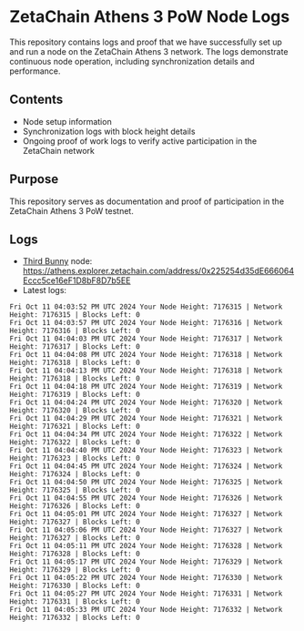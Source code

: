 # ZetaChain Athens 3 PoW Node Logs
This repository contains logs and proof that we have successfully set up and run a node on the ZetaChain Athens 3 network. The logs demonstrate continuous node operation, including synchronization details and performance.

## Contents
- Node setup information
- Synchronization logs with block height details
- Ongoing proof of work logs to verify active participation in the ZetaChain network

## Purpose
This repository serves as documentation and proof of participation in the ZetaChain Athens 3 PoW testnet.

## Logs

- [Third Bunny](https://thirdbunny.xyz/) node: https://athens.explorer.zetachain.com/address/0x225254d35dE666064Eccc5ce16eF1D8bF8D7b5EE
- Latest logs:
```
Fri Oct 11 04:03:52 PM UTC 2024 Your Node Height: 7176315 | Network Height: 7176315 | Blocks Left: 0
Fri Oct 11 04:03:57 PM UTC 2024 Your Node Height: 7176316 | Network Height: 7176316 | Blocks Left: 0
Fri Oct 11 04:04:03 PM UTC 2024 Your Node Height: 7176317 | Network Height: 7176317 | Blocks Left: 0
Fri Oct 11 04:04:08 PM UTC 2024 Your Node Height: 7176318 | Network Height: 7176318 | Blocks Left: 0
Fri Oct 11 04:04:13 PM UTC 2024 Your Node Height: 7176318 | Network Height: 7176318 | Blocks Left: 0
Fri Oct 11 04:04:18 PM UTC 2024 Your Node Height: 7176319 | Network Height: 7176319 | Blocks Left: 0
Fri Oct 11 04:04:24 PM UTC 2024 Your Node Height: 7176320 | Network Height: 7176320 | Blocks Left: 0
Fri Oct 11 04:04:29 PM UTC 2024 Your Node Height: 7176321 | Network Height: 7176321 | Blocks Left: 0
Fri Oct 11 04:04:34 PM UTC 2024 Your Node Height: 7176322 | Network Height: 7176322 | Blocks Left: 0
Fri Oct 11 04:04:40 PM UTC 2024 Your Node Height: 7176323 | Network Height: 7176323 | Blocks Left: 0
Fri Oct 11 04:04:45 PM UTC 2024 Your Node Height: 7176324 | Network Height: 7176324 | Blocks Left: 0
Fri Oct 11 04:04:50 PM UTC 2024 Your Node Height: 7176325 | Network Height: 7176325 | Blocks Left: 0
Fri Oct 11 04:04:55 PM UTC 2024 Your Node Height: 7176326 | Network Height: 7176326 | Blocks Left: 0
Fri Oct 11 04:05:01 PM UTC 2024 Your Node Height: 7176327 | Network Height: 7176327 | Blocks Left: 0
Fri Oct 11 04:05:06 PM UTC 2024 Your Node Height: 7176327 | Network Height: 7176327 | Blocks Left: 0
Fri Oct 11 04:05:11 PM UTC 2024 Your Node Height: 7176328 | Network Height: 7176328 | Blocks Left: 0
Fri Oct 11 04:05:17 PM UTC 2024 Your Node Height: 7176329 | Network Height: 7176329 | Blocks Left: 0
Fri Oct 11 04:05:22 PM UTC 2024 Your Node Height: 7176330 | Network Height: 7176330 | Blocks Left: 0
Fri Oct 11 04:05:27 PM UTC 2024 Your Node Height: 7176331 | Network Height: 7176331 | Blocks Left: 0
Fri Oct 11 04:05:33 PM UTC 2024 Your Node Height: 7176332 | Network Height: 7176332 | Blocks Left: 0
```
